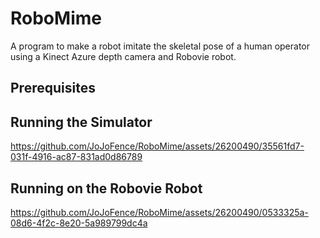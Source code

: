 # RoboMime
A program to make a robot imitate the skeletal pose of a human operator using a Kinect Azure depth camera and Robovie robot.

## Prerequisites


## Running the Simulator



https://github.com/JoJoFence/RoboMime/assets/26200490/35561fd7-031f-4916-ac87-831ad0d86789



## Running on the Robovie Robot




https://github.com/JoJoFence/RoboMime/assets/26200490/0533325a-08d6-4f2c-8e20-5a989799dc4a

